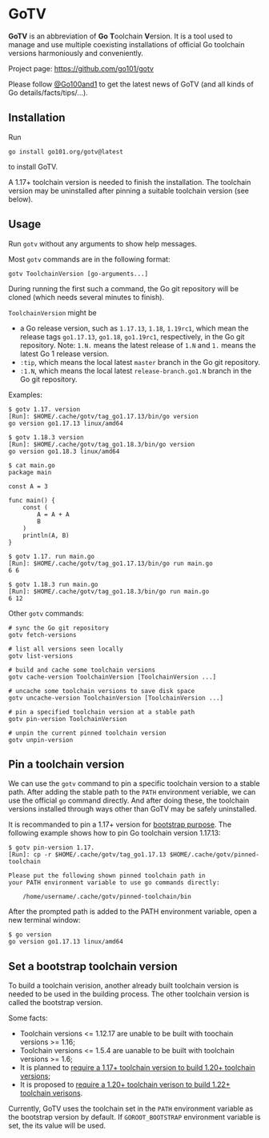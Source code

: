 
# GoTV

**GoTV** is an abbreviation of **Go** **T**oolchain **V**ersion.
It is a tool used to manage and use multiple coexisting installations of official Go toolchain versions harmoniously and conveniently.

Project page: https://github.com/go101/gotv

Please follow [@Go100and1](https://twitter.com/go100and1) to get the latest news of GoTV
(and all kinds of Go details/facts/tips/...).

## Installation

Run

```
go install go101.org/gotv@latest
```

to install GoTV.

A 1.17+ toolchain version is needed to finish the installation.
The toolchain version may be uninstalled after pinning a suitable toolchain version (see below).

## Usage

Run `gotv` without any arguments to show help messages.

Most `gotv` commands are in the following format:

```
gotv ToolchainVersion [go-arguments...]
```

During running the first such a command, the Go git repository will be cloned (which needs several minutes to finish).

`ToolchainVersion` might be

* a Go release version, such as `1.17.13`, `1.18`, `1.19rc1`,
  which mean the release tags `go1.17.13`, `go1.18`, `go1.19rc1`, respectively,
  in the Go git repository.
  Note: `1.N.` means the latest release of `1.N` and `1.` means the latest Go 1 release version.
* `:tip`, which means the local latest `master` branch in the Go git repository.
* `:1.N`, which means the local latest `release-branch.go1.N` branch in the Go git repository.

Examples:

```
$ gotv 1.17. version
[Run]: $HOME/.cache/gotv/tag_go1.17.13/bin/go version
go version go1.17.13 linux/amd64

$ gotv 1.18.3 version
[Run]: $HOME/.cache/gotv/tag_go1.18.3/bin/go version
go version go1.18.3 linux/amd64

$ cat main.go
package main

const A = 3

func main() {
	const (
		A = A + A
		B
	)
	println(A, B)
}

$ gotv 1.17. run main.go
[Run]: $HOME/.cache/gotv/tag_go1.17.13/bin/go run main.go
6 6

$ gotv 1.18.3 run main.go
[Run]: $HOME/.cache/gotv/tag_go1.18.3/bin/go run main.go
6 12
```

Other `gotv` commands:

```
# sync the Go git repository
gotv fetch-versions

# list all versions seen locally
gotv list-versions

# build and cache some toolchain versions
gotv cache-version ToolchainVersion [ToolchainVersion ...]

# uncache some toolchain versions to save disk space
gotv uncache-version ToolchainVersion [ToolchainVersion ...]

# pin a specified toolchain version at a stable path
gotv pin-version ToolchainVersion

# unpin the current pinned toolchain version
gotv unpin-version
```

## Pin a toolchain version

We can use the `gotv` command to pin a specific toolchain version to a stable path.
After adding the stable path to the `PATH` environment veriable,
we can use the official `go` command directly.
And after doing these, the toolchain versions installed through ways other than GoTV
may be safely uninstalled.

It is recommanded to pin a 1.17+ version for [bootstrap purpose](https://github.com/golang/go/issues/44505).
The following example shows how to pin Go toolchain version 1.17.13:

```
$ gotv pin-version 1.17.
[Run]: cp -r $HOME/.cache/gotv/tag_go1.17.13 $HOME/.cache/gotv/pinned-toolchain

Please put the following shown pinned toolchain path in
your PATH environment variable to use go commands directly:

	/home/username/.cache/gotv/pinned-toolchain/bin
```

After the prompted path is added to the PATH environment variable,
open a new terminal window:

```
$ go version
go version go1.17.13 linux/amd64
```

## Set a bootstrap toolchain version

To build a toolchain verision, another already built toolchain version is needed to be used in the building process.
The other toolchain version is called the bootstrap version.

Some facts:

* Toolchain versions <= 1.12.17 are unable to be built with toochain versions >= 1.16;
* Toolchain versions <= 1.5.4 are uanable to be built with toolchain versions >= 1.6;
* It is planned to [require a 1.17+ toolchain version to build 1.20+ toolchain versions](https://github.com/golang/go/issues/44505);
* It is proposed to [require a 1.20+ toolchain verison to build 1.22+ toolchain verisons](https://github.com/golang/go/issues/54265).

Currently, GoTV uses the toolchain set in the `PATH` environment variable as the bootstrap version by default.
If `GOROOT_BOOTSTRAP` environment variable is set, the its value will be used.







